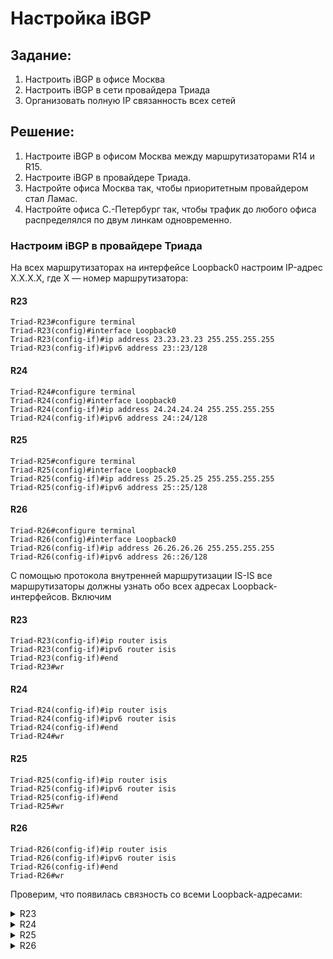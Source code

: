 # Настройка iBGP
## Задание:
1. Настроить iBGP в офисе Москва
2. Настроить iBGP в сети провайдера Триада
3. Организовать полную IP связанность всех сетей 

## Решение:
1. Настроите iBGP в офисом Москва между маршрутизаторами R14 и R15.
2. Настроите iBGP в провайдере Триада.
3. Настройте офиса Москва так, чтобы приоритетным провайдером стал Ламас.
4. Настройте офиса С.-Петербург так, чтобы трафик до любого офиса распределялся по двум линкам одновременно.



### Настроим iBGP в провайдере Триада
На всех маршрутизаторах на интерфейсе Loopback0 настроим IP-адрес X.X.X.X, где Х — номер маршрутизатора:
#### R23
```
Triad-R23#configure terminal
Triad-R23(config)#interface Loopback0
Triad-R23(config-if)#ip address 23.23.23.23 255.255.255.255
Triad-R23(config-if)#ipv6 address 23::23/128
```
#### R24
```
Triad-R24#configure terminal
Triad-R24(config)#interface Loopback0
Triad-R24(config-if)#ip address 24.24.24.24 255.255.255.255
Triad-R24(config-if)#ipv6 address 24::24/128
```
#### R25
```
Triad-R25#configure terminal
Triad-R25(config)#interface Loopback0
Triad-R25(config-if)#ip address 25.25.25.25 255.255.255.255
Triad-R25(config-if)#ipv6 address 25::25/128
```
#### R26
```
Triad-R26#configure terminal
Triad-R26(config)#interface Loopback0
Triad-R26(config-if)#ip address 26.26.26.26 255.255.255.255
Triad-R26(config-if)#ipv6 address 26::26/128
```
С помощью протокола внутренней маршрутизации IS-IS все маршрутизаторы должны узнать обо всех адресах Loopback-интерфейсов. Включим 
#### R23
```
Triad-R23(config-if)#ip router isis
Triad-R23(config-if)#ipv6 router isis
Triad-R23(config-if)#end
Triad-R23#wr
```
#### R24
```
Triad-R24(config-if)#ip router isis
Triad-R24(config-if)#ipv6 router isis
Triad-R24(config-if)#end
Triad-R24#wr
```
#### R25
```
Triad-R25(config-if)#ip router isis
Triad-R25(config-if)#ipv6 router isis
Triad-R25(config-if)#end
Triad-R25#wr
```
#### R26
```
Triad-R26(config-if)#ip router isis
Triad-R26(config-if)#ipv6 router isis
Triad-R26(config-if)#end
Triad-R26#wr
```
Проверим, что появилась связность со всеми Loopback-адресами:

<details>
  <summary>R23</summary>
      
      Triad-R23#show ip route isis | begin Gateway
      Gateway of last resort is not set

            24.0.0.0/32 is subnetted, 1 subnets
      i L2     24.24.24.24 [115/20] via 35.10.65.34, 00:19:30, Ethernet0/2
            25.0.0.0/32 is subnetted, 1 subnets
      i L1     25.25.25.25 [115/20] via 35.10.65.2, 00:19:40, Ethernet0/1
            26.0.0.0/32 is subnetted, 1 subnets
      i L2     26.26.26.26 [115/30] via 35.10.65.34, 00:19:25, Ethernet0/2
                           [115/30] via 35.10.65.2, 00:19:25, Ethernet0/1
            35.0.0.0/8 is variably subnetted, 6 subnets, 2 masks
      i L2     35.10.65.16/28 [115/20] via 35.10.65.34, 00:19:30, Ethernet0/2
      i L1     35.10.65.48/28 [115/20] via 35.10.65.2, 00:19:40, Ethernet0/1
      Triad-R23#
      Triad-R23#show ipv6 route isis | begin Application
             lr - LISP site-registrations, ld - LISP dyn-eid, a - Application
      I2  24::24/128 [115/20]
           via FE80::24, Ethernet0/2
      I1  25::25/128 [115/20]
           via FE80::25, Ethernet0/1
      I2  26::26/128 [115/30]
           via FE80::24, Ethernet0/2
           via FE80::25, Ethernet0/1
      I2  2A00:BEDA:D005:3::/64 [115/20]
           via FE80::24, Ethernet0/2
      I1  2A00:BEDA:D005:4::/64 [115/20]
           via FE80::25, Ethernet0/1
      Triad-R23#
      
</details>


<details>
  <summary>R24</summary>
      
      Triad-R24#show ip route isis | begin Gateway
      Gateway of last resort is not set

            23.0.0.0/32 is subnetted, 1 subnets
      i L2     23.23.23.23 [115/20] via 35.10.65.33, 00:22:23, Ethernet0/2
            25.0.0.0/32 is subnetted, 1 subnets
      i L2     25.25.25.25 [115/30] via 35.10.65.33, 00:21:55, Ethernet0/2
                           [115/30] via 35.10.65.18, 00:21:55, Ethernet0/1
            26.0.0.0/32 is subnetted, 1 subnets
      i L2     26.26.26.26 [115/20] via 35.10.65.18, 00:21:45, Ethernet0/1
            35.0.0.0/8 is variably subnetted, 6 subnets, 2 masks
      i L2     35.10.65.0/28 [115/20] via 35.10.65.33, 00:22:23, Ethernet0/2
      i L2     35.10.65.48/28 [115/20] via 35.10.65.18, 00:21:45, Ethernet0/1
      Triad-R24#
      Triad-R24#show ipv6 route isis | begin Application
             lr - LISP site-registrations, ld - LISP dyn-eid, a - Application
      I2  23::23/128 [115/20]
           via FE80::23, Ethernet0/2
      I2  25::25/128 [115/30]
           via FE80::23, Ethernet0/2
           via FE80::26, Ethernet0/1
      I2  26::26/128 [115/20]
           via FE80::26, Ethernet0/1
      I2  2A00:BEDA:D005:1::/64 [115/20]
           via FE80::23, Ethernet0/2
      I2  2A00:BEDA:D005:4::/64 [115/20]
           via FE80::26, Ethernet0/1
      Triad-R24#

</details>

<details>
  <summary>R25</summary>

      Triad-R25#show ip route isis | begin Gateway
      Gateway of last resort is not set

            23.0.0.0/32 is subnetted, 1 subnets
      i L1     23.23.23.23 [115/20] via 35.10.65.1, 00:20:59, Ethernet0/0
            24.0.0.0/32 is subnetted, 1 subnets
      i L2     24.24.24.24 [115/30] via 35.10.65.50, 00:20:26, Ethernet0/2
                           [115/30] via 35.10.65.1, 00:20:26, Ethernet0/0
            26.0.0.0/32 is subnetted, 1 subnets
      i L2     26.26.26.26 [115/20] via 35.10.65.50, 00:20:21, Ethernet0/2
            35.0.0.0/8 is variably subnetted, 6 subnets, 2 masks
      i L2     35.10.65.16/28 [115/20] via 35.10.65.50, 00:20:21, Ethernet0/2
      i L1     35.10.65.32/28 [115/20] via 35.10.65.1, 00:20:59, Ethernet0/0
      Triad-R25#
      Triad-R25#show ipv6 route isis | begin Application
             lr - LISP site-registrations, ld - LISP dyn-eid, a - Application
      I1  23::23/128 [115/20]
           via FE80::23, Ethernet0/0
      I2  24::24/128 [115/30]
           via FE80::23, Ethernet0/0
           via FE80::26, Ethernet0/2
      I2  26::26/128 [115/20]
           via FE80::26, Ethernet0/2
      I1  2A00:BEDA:D005:2::/64 [115/20]
           via FE80::23, Ethernet0/0
      I2  2A00:BEDA:D005:3::/64 [115/20]
           via FE80::26, Ethernet0/2
      Triad-R25#

</details>

<details>
  <summary>R26</summary>
      
      Triad-R26#show ip route isis | begin Gateway
      Gateway of last resort is not set

            23.0.0.0/32 is subnetted, 1 subnets
      i L2     23.23.23.23 [115/30] via 35.10.65.49, 00:22:22, Ethernet0/2
                           [115/30] via 35.10.65.17, 00:22:22, Ethernet0/0
            24.0.0.0/32 is subnetted, 1 subnets
      i L2     24.24.24.24 [115/20] via 35.10.65.17, 00:22:12, Ethernet0/0
            25.0.0.0/32 is subnetted, 1 subnets
      i L2     25.25.25.25 [115/20] via 35.10.65.49, 00:22:22, Ethernet0/2
            35.0.0.0/8 is variably subnetted, 6 subnets, 2 masks
      i L2     35.10.65.0/28 [115/20] via 35.10.65.49, 00:22:22, Ethernet0/2
      i L2     35.10.65.32/28 [115/20] via 35.10.65.17, 00:22:12, Ethernet0/0
      Triad-R26#
      Triad-R26#show ipv6 route isis | begin Application
             lr - LISP site-registrations, ld - LISP dyn-eid, a - Application
      I2  23::23/128 [115/30]
           via FE80::24, Ethernet0/0
           via FE80::25, Ethernet0/2
      I2  24::24/128 [115/20]
           via FE80::24, Ethernet0/0
      I2  25::25/128 [115/20]
           via FE80::25, Ethernet0/2
      I2  2A00:BEDA:D005:1::/64 [115/20]
           via FE80::25, Ethernet0/2
      I2  2A00:BEDA:D005:2::/64 [115/20]
           via FE80::24, Ethernet0/0
      Triad-R26#

</details>
